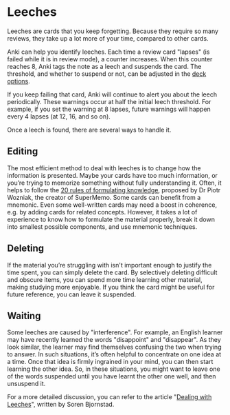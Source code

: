 # Leeches

<!-- toc -->

Leeches are cards that you keep forgetting. Because they require so
many reviews, they take up a lot more of your time, compared to other cards.

Anki can help you identify leeches. Each time a review card "lapses" (is 
failed while it is in review mode), a counter increases. When this counter
reaches 8, Anki tags the note as a leech and suspends the card. The 
threshold, and whether to suspend or not, can be adjusted in the
[deck options](deck-options.md).

If you keep failing that card, Anki will continue to alert you about the 
leech periodically. These warnings occur at half the initial leech 
threshold. For example, if you set the warning at 8 lapses, future 
warnings will happen every 4 lapses (at 12, 16, and so on).

Once a leech is found, there are several ways to handle it.

## Editing

The most efficient method to deal with leeches is to change how the
information is presented. Maybe your cards have too much information, or 
you’re trying to memorize something without fully understanding it. Often, 
it helps to follow the [20 rules of formulating 
knowledge](https://supermemo.guru/wiki/20_rules_of_knowledge_formulation),
proposed by Dr Piotr Wozniak, the creator of SuperMemo. Some cards can 
benefit from a mnemonic. Even some well-written cards may need a boost in 
coherence, e.g. by adding cards for related concepts. However, it takes a 
lot of experience to know how to formulate the material properly, break it 
down into smallest possible components, and use mnemonic techniques.

## Deleting

If the material you’re struggling with isn't important enough to justify 
the time spent, you can simply delete the card. By selectively deleting
difficult and obscure items, you can spend more time learning other 
material, making studying more enjoyable. If you think the card might be 
useful for future reference, you can leave it suspended.

## Waiting

Some leeches are caused by "interference". For example, an English
learner may have recently learned the words "disappoint" and "disappear".
As they look similar, the learner may find themselves confusing the two
when trying to answer. In such situations, it’s often helpful to
concentrate on one idea at a time. Once that idea is firmly ingrained in 
your mind, you can then start learning the other idea. So, in these
situations, you might want to leave one of the words suspended until you
have learnt the other one well, and then unsuspend it.

For a more detailed discussion, you can refer to the article "[Dealing 
with Leeches](https://controlaltbackspace.org/leech/)", written by Soren 
Bjornstad.
